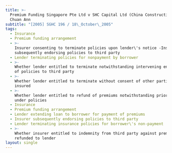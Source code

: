 ```yaml
---
title: >-
  Premium Funding Singapore Pte Ltd v SHC Capital Ltd (China Construction-Hock
  Chuan Ann
subtitle: "[2005] SGHC 196 / 18\_October\_2005"
tags:
  - Insurance
  - Premium funding arrangement
  - >-
    Insurer consenting to terminate policies upon lender\'s notice -Insurer
    subsequently endorsing policies to third party
  - Lender terminating policies for nonpayment by borrower
  - >-
    Whether lender entitled to terminate notwithstanding intervening endorsement
    of policies to third party
  - >-
    Whether lender entitled to terminate without consent of other parties
    insured
  - >-
    Whether lender entitled to refund of premiums notwithstanding prior claims
    under policies
  - Insurance
  - Premium funding arrangement
  - Lender extending loan to borrower for payment of premiums
  - Insurer subsequently endorsing policies to third party
  - Lender terminating insurance policies for borrower\'s non-payment
  - >-
    Whether insurer entitled to indemnity from third party against premiums
    refunded to lender
layout: single
---
```



